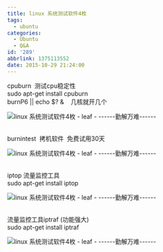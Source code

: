 ```yaml
---
title: linux 系统测试软件4枚
tags:
  - ubuntu
categories:
  - Ubuntu
  - Q&A
id: '289'
abbrlink: 1375113552
date: 2015-10-29 21:24:00
---
```


cpuburn  测试cpu稳定性  
sudo apt-get install cpuburn  
burnP6 || echo $? &    几核就开几个  

![linux 系统测试软件4枚 - leaf - ------勤解万难------](http://img1.ph.126.net/JwfOWt5VQwBlnfrOmDLJUw==/2435321498519146474.png "linux 系统测试软件4枚 - leaf - ------勤解万难------")

   
burnintest  拷机软件  免费试用30天  

![linux 系统测试软件4枚 - leaf - ------勤解万难------](http://img1.ph.126.net/iFcjHlm6YIxhUmfX206yqA==/6630750006840901435.png "linux 系统测试软件4枚 - leaf - ------勤解万难------")

   
iptop 流量监控工具  
sudo apt-get install iptop  

![linux 系统测试软件4枚 - leaf - ------勤解万难------](http://img1.ph.126.net/7R2IJ6fgI8Ks6ZEkMrBNKQ==/6630889644817625518.png "linux 系统测试软件4枚 - leaf - ------勤解万难------")

   
流量监控工具iptraf (功能强大)  
sudo apt-get install iptraf  

![linux 系统测试软件4枚 - leaf - ------勤解万难------](http://img1.ph.126.net/RGv0IA5WQCZEyMpDM8fo4w==/6631408614304992811.png "linux 系统测试软件4枚 - leaf - ------勤解万难------")